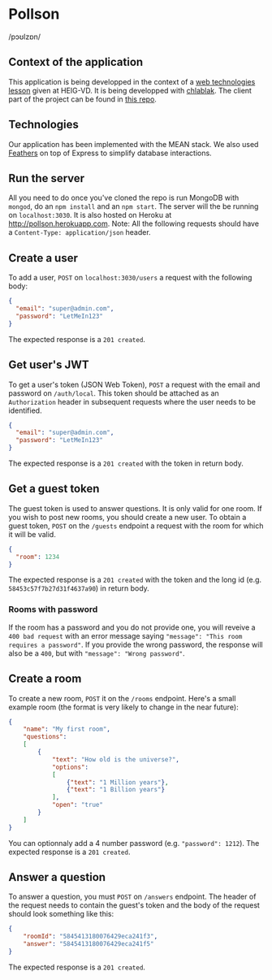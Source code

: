 # Pollson
/pɔʊlzɒn/

## Context of the application
This application is being developped in the context of a [web technologies lesson](https://github.com/SoftEng-HEIGVD/Teaching-HEIGVD-TWEB-Lectures) given at HEIG-VD. It is being developped with [chlablak](https://github.com/chlablak). The client part of the project can be found in [this repo](https://github.com/chlablak/pollson).

## Technologies
Our application has been implemented with the MEAN stack. We also used [Feathers](http://feathersjs.com) on top of Express to simplify database interactions.

## Run the server
All you need to do once you've cloned the repo is run MongoDB with `mongod`, do an `npm install` and an `npm start`. The server will the be running on `localhost:3030`. It is also hosted on Heroku at http://pollson.herokuapp.com.
Note: All the following requests should have a `Content-Type: application/json` header.

## Create a user
To add a user, `POST` on `localhost:3030/users` a request with the following body:

```json
{
  "email": "super@admin.com",
  "password": "LetMeIn123"
}
```
The expected response is a `201 created`.

## Get user's JWT
To get a user's token (JSON Web Token), `POST` a request with the email and password on `/auth/local`. This token should be attached as an `Authorization` header in subsequent requests where the user needs to be identified.

```json
{
  "email": "super@admin.com",
  "password": "LetMeIn123"
}
```

The expected response is a `201 created` with the token in return body.

## Get a guest token
The guest token is used to answer questions. It is only valid for one room.
If you wish to post new rooms, you should create a new user. To obtain a guest token, `POST` on the `/guests` endpoint a request with the room for which it will be valid.

```json
{
  "room": 1234
}
```

The expected response is a `201 created` with the token and the long id (e.g. `58453c57f7b27d31f4637a90`) in return body.

### Rooms with password
If the room has a password and you do not provide one, you will reveive a `400 bad request` with an error message saying `"message": "This room requires a password"`.
If you provide the wrong password, the response will also be a `400`, but with `"message": "Wrong password"`.

## Create a room
To create a new room, `POST` it on the `/rooms` endpoint. Here's a small example room (the format is very likely to change in the near future):

```json
{
	"name": "My first room",
	"questions":
	[
		{
			"text": "How old is the universe?",
			"options":
			[
				{"text": "1 Million years"},
				{"text": "1 Billion years"}
			],
			"open": "true"
		}
	]
}
```

You can optionnaly add a 4 number password (e.g. `"password": 1212`).
The expected response is a `201 created`.

## Answer a question
To answer a question, you must `POST` on `/answers` endpoint. The header of the request needs to contain the guest's token and the body of the request should look something like this:

```json
{
	"roomId": "5845413180076429eca241f3",
	"answer": "5845413180076429eca241f5"
}
```
The expected response is a `201 created`.
